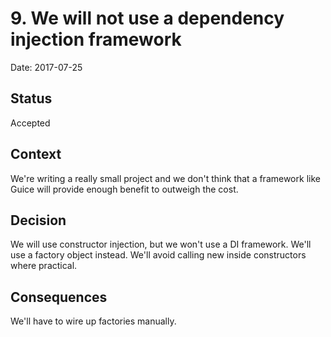 # 9. We will not use a dependency injection framework

Date: 2017-07-25

## Status

Accepted

## Context

We're writing a really small project and we don't think that a
framework like Guice will provide enough benefit to outweigh the cost.

## Decision

We will use constructor injection, but we won't use a DI framework. We'll use a
factory object instead.  We'll avoid calling new inside constructors where
practical.

## Consequences

We'll have to wire up factories manually.
